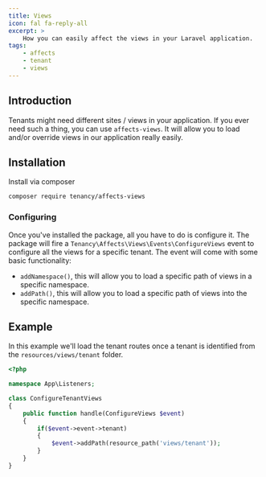 ```yaml
---
title: Views
icon: fal fa-reply-all
excerpt: >
    How you can easily affect the views in your Laravel application.
tags:
    - affects
    - tenant
    - views
---
```


## Introduction
Tenants might need different sites / views in your application. If you ever need such a thing, you can use `affects-views`. It will allow you to load and/or override views in our application really easily.

## Installation
Install via composer
```bash
composer require tenancy/affects-views
```

### Configuring
Once you've installed the package, all you have to do is configure it. The package will fire a `Tenancy\Affects\Views\Events\ConfigureViews` event to configure all the views for a specific tenant. The event will come with some basic functionality:
- `addNamespace()`, this will allow you to load a specific path of views in a specific namespace.
- `addPath()`, this will allow you to load a specific path of views into the specific namespace.

## Example
In this example we'll load the tenant routes once a tenant is identified from the `resources/views/tenant` folder.
```php
<?php

namespace App\Listeners;

class ConfigureTenantViews
{
    public function handle(ConfigureViews $event)
    {
        if($event->event->tenant)
        {
            $event->addPath(resource_path('views/tenant'));
        }
    }
}
```
